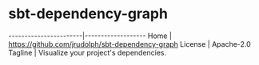 
# sbt-dependency-graph

-----------------------|-------------------
Home                   | https://github.com/jrudolph/sbt-dependency-graph
License                | Apache-2.0
Tagline                | Visualize your project's dependencies.
